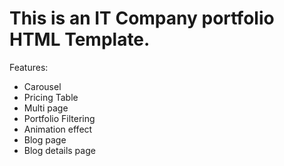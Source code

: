 # This is an IT Company portfolio HTML Template.


Features:
- Carousel
- Pricing Table
- Multi page
- Portfolio Filtering
- Animation effect
- Blog page
- Blog details page